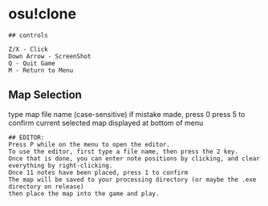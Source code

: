 # osu!clone
~~~~~~~~~~~~~~~~~~~~~~~~~~~~~~~~~~~~~~~~~~~~~~~~~~~~
## controls

Z/X - Click
Down Arrow - ScreenShot
Q - Quit Game
M - Return to Menu
~~~~~~~~~~~~~~~~~~~~~~~~~~~~~~~~~~~~~~~~~~~~~~~~~~~~
## Map Selection
type map file name (case-sensitive)
if mistake made, press 0
press 5 to confirm
current selected map displayed at bottom of menu

~~~~~~~~~~~~~~~~~~~~~~~~~~~~~~~~~~~~~~~~~~~~~~~~~~~~
## EDITOR:
Press P while on the menu to open the editor.
To use the editor, first type a file name, then press the 2 key.
Once that is done, you can enter note positions by clicking, and clear everything by right-clicking.
Once 11 notes have been placed, press 1 to confirm
The map will be saved to your processing directory (or maybe the .exe directory on release)
then place the map into the game and play.
